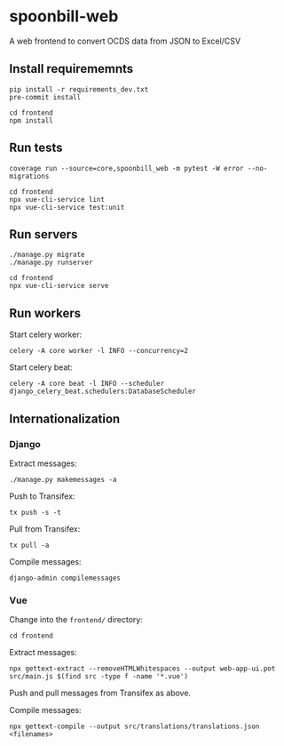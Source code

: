 # spoonbill-web

A web frontend to convert OCDS data from JSON to Excel/CSV

## Install requirememnts

```shell
pip install -r requirements_dev.txt
pre-commit install
```

```shell
cd frontend
npm install
```

## Run tests

```shell
coverage run --source=core,spoonbill_web -m pytest -W error --no-migrations
```

```shell
cd frontend
npx vue-cli-service lint
npx vue-cli-service test:unit
```

## Run servers

```shell
./manage.py migrate
./manage.py runserver
```

```shell
cd frontend
npx vue-cli-service serve
```

## Run workers

Start celery worker:

```shell
celery -A core worker -l INFO --concurrency=2
```

Start celery beat:

```shell
celery -A core beat -l INFO --scheduler django_celery_beat.schedulers:DatabaseScheduler
```

## Internationalization

### Django

Extract messages:

```shell
./manage.py makemessages -a
```

Push to Transifex:

```shell
tx push -s -t
```

Pull from Transifex:

```shell
tx pull -a
```

Compile messages:

```shell
django-admin compilemessages
```

### Vue

Change into the `frontend/` directory:

```shell
cd frontend
```

Extract messages:

```shell
npx gettext-extract --removeHTMLWhitespaces --output web-app-ui.pot src/main.js $(find src -type f -name '*.vue')
```

Push and pull messages from Transifex as above.

Compile messages:

```shell
npx gettext-compile --output src/translations/translations.json <filenames>
```
